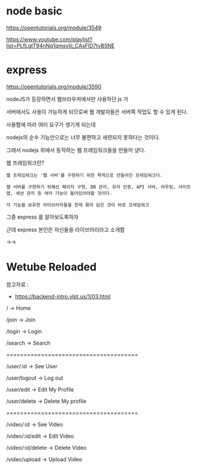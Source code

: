 # node basic

https://opentutorials.org/module/3549

https://www.youtube.com/playlist?list=PLfLgtT94nNq1qmsvIii_CAxFlD7tvB5NE

# express

https://opentutorials.org/module/3590

nodeJS가 등장하면서 웹브라우저에서만 사용하던 js 가

서버에서도 사용이 가능하게 되므로써 웹 개발자들은 서버쪽 작업도 할 수 있게 된다.

사용함에 따라 여러 요구가 생기게 되는데

nodejs의 순수 기능만으로는 너무 불편하고 세련되지 못하다는 것이다.

그래서 nodejs 위에서 동작하는 웹 프레임워크들을 만들어 냈다.

웹 프레임워크란?

    웹 프레임워크는 '웹 서버'를 구현하기 위한 목적으로 만들어진 프레임워크다.

    웹 서버를 구현하기 위해선 페이지 구현, DB 관리, 유저 인증, API 서버, 라우팅, 사이트맵, 세션 관리 등 여러 기능이 들어있어야할 것이다.

    각 기능을 보유한 라이브러리들을 한데 묶어 담은 것이 바로 프레임워크

그중 express 를 알아보도록하자

근데 express 본인은 자신들을 라이브러리라고 소개함

ㅋㅋ

# Wetube Reloaded

참고자료 :

- https://backend-intro.vlpt.us/1/03.html

/ -> Home

/join -> Join

/login -> Login

/search -> Search

======================================

/user/:id -> See User

/user/logout -> Log out

/user/edit -> Edit My Profile

/user/delete -> Delete My profile

======================================

/video/:id -> See Video

/video/:id/edit -> Edit Video

/video/:id/delete -> Delete Video

/video/upload -> Upload Video
